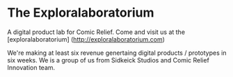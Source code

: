 The Exploralaboratorium
=======================

A digital product lab for Comic Relief. Come and visit us at the [exploralaboratorium] (http://exploralaboratorium.com)

We're making at least six revenue genertaing digital products / prototypes in six weeks. We is a group of us from Sidkeick Studios and Comic Relief Innovation team.